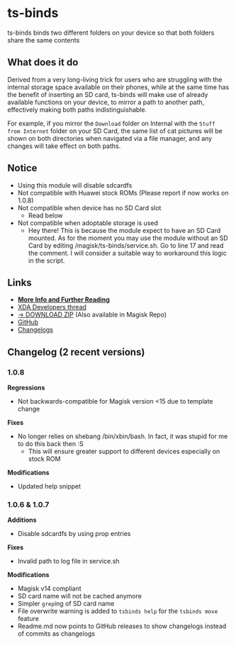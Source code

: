 # ts-binds
ts-binds binds two different folders on your device so that both folders share the same contents

## What does it do
Derived from a very long-living trick for users who are struggling with the internal storage space available on their phones, while at the same time has the benefit of inserting an SD card, ts-binds will make use of already available functions on your device, to mirror a path to another path, effectively making both paths indistinguishable.

For example, if you mirror the `Download` folder on Internal with the `Stuff from Internet` folder on your SD Card, the same list of cat pictures will be shown on both directories when navigated via a file manager, and any changes will take effect on both paths.

## Notice
- Using this module will disable sdcardfs
- Not compatible with Huawei stock ROMs (Please report if now works on 1.0.8)
- Not compatible when device has no SD Card slot
  - Read below
- Not compatible when adoptable storage is used
  - Hey there! This is because the module expect to have an SD Card mounted. As for the moment you may use the module without an SD Card by editing /magisk/ts-binds/service.sh. Go to line 17 and read the comment. I will consider a suitable way to workaround this logic in the script.

## Links
- [**More Info and Further Reading**](https://www.technosparks.net/pages/product-documentation/ts-binds)
- [XDA Developers thread](https://forum.xda-developers.com/apps/magisk/module-ts-binds-t3628856)
- [→ DOWNLOAD ZIP](https://github.com/Magisk-Modules-Repo/ts-binds/releases) (Also available in Magisk Repo)
- [GitHub](https://github.com/Magisk-Modules-Repo/ts-binds/)
- [Changelogs](https://github.com/Magisk-Modules-Repo/ts-binds/releases)

## Changelog (2 recent versions)
### 1.0.8

**Regressions**
- Not backwards-compatible for Magisk version <15 due to template change

**Fixes**
- No longer relies on shebang /bin/xbin/bash. In fact, it was stupid for me to do this back then :S
  - This will ensure greater support to different devices especially on stock ROM

**Modifications**
- Updated help snippet

### 1.0.6 & 1.0.7
**Additions**
- Disable sdcardfs by using prop entries

**Fixes**  
- Invalid path to log file in service.sh

**Modifications**  
- Magisk v14 compliant
- SD card name will not be cached anymore
- Simpler `grep`ing of SD card name
- File overwrite warning is added to `tsbinds help` for the `tsbinds move` feature
- Readme.md now points to GitHub releases to show changelogs instead of commits as changelogs
